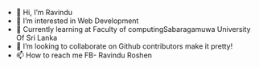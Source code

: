 - 👋 Hi, I’m Ravindu
- 👀 I’m interested in Web Development
- 🌱 Currently learning at Faculty of computingSabaragamuwa University Of Sri Lanka
- 💞️ I’m looking to collaborate on Github contributors make it pretty!
- 📫 How to reach me FB- Ravindu Roshen

<!---
Ravidu1997/Ravidu1997 is a ✨ special ✨ repository because its `README.md` (this file) appears on your GitHub profile.
You can click the Preview link to take a look at your changes.
--->
